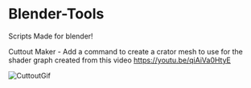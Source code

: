 # Blender-Tools
Scripts Made for blender!

Cuttout Maker - 
Add a command to create a crator mesh to use for the shader graph created from this video
https://youtu.be/qiAiVa0HtyE

![CuttoutGif](https://user-images.githubusercontent.com/97881265/171340804-4b874c11-ad00-4eca-bd3b-d9585e40cf39.gif)
